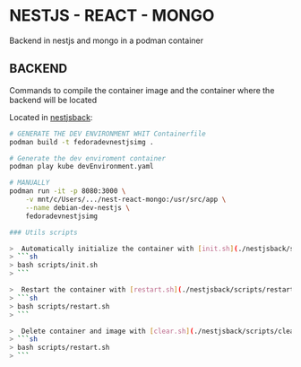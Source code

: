 # NESTJS - REACT - MONGO

Backend in nestjs and mongo in a podman container

## BACKEND

Commands to compile the container image and the container where the backend will be located

Located in [nestjsback](./nestjsback/):

```sh
# GENERATE THE DEV ENVIRONMENT WHIT Containerfile
podman build -t fedoradevnestjsimg .

# Generate the dev enviroment container
podman play kube devEnvironment.yaml

# MANUALLY
podman run -it -p 8080:3000 \
    -v mnt/c/Users/.../nest-react-mongo:/usr/src/app \
    --name debian-dev-nestjs \
    fedoradevnestjsimg

### Utils scripts

>  Automatically initialize the container with [init.sh](./nestjsback/scripts/init.sh)
> ```sh
> bash scripts/init.sh
> ```

>  Restart the container with [restart.sh](./nestjsback/scripts/restart.sh)
> ```sh
> bash scripts/restart.sh
> ```

>  Delete container and image with [clear.sh](./nestjsback/scripts/clear.sh)
> ```sh
> bash scripts/restart.sh
> ```